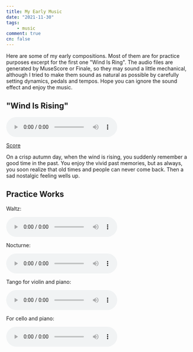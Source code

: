 ```yaml
---
title: My Early Music
date: "2021-11-30"
tags:
    - music
comment: true
cn: false
---
```



Here are some of my early compositions. Most of them are for practice purposes excerpt for the first one "Wind Is Ring". The audio files are generated by MuseScore or Finale, so they may sound a little mechanical, although I tried to make them sound as natural as possible by carefully setting dynamics, pedals and tempos. Hope you can ignore the sound effect and enjoy the music.


## "Wind Is Rising"

<audio controls>
  <source src="audio/wind_is_rising.mp3" type="audio/mpeg">
</audio>

[Score](scores/wind_is_rising.pdf)

On a crisp autumn day, when the wind is rising, you suddenly remember a good time in the past. You enjoy the vivid past memories, but as always, you soon realize that old times and people can never come back. Then a sad nostalgic feeling wells up.


## Practice Works

Waltz:

<audio controls>
  <source src="audio/waltz.mp3" type="audio/mpeg">
</audio>

Nocturne:

<audio controls>
  <source src="audio/nocturne.mp3" type="audio/mpeg">
</audio>

Tango for violin and piano:

<audio controls>
  <source src="audio/tango.mp3" type="audio/mpeg">
</audio>

For cello and piano:

<audio controls>
  <source src="audio/cello.mp3" type="audio/mpeg">
</audio>
